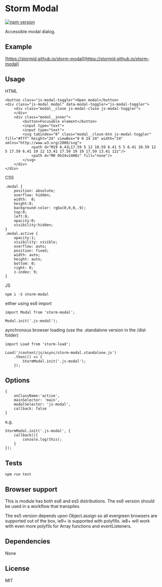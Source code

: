 # Storm Modal
[![npm version](https://badge.fury.io/js/storm-modal.svg)](https://badge.fury.io/js/storm-modal)

Accessible modal dialog.

## Example
[https://stormid.github.io/storm-modal](https://stormid.github.io/storm-modal)

## Usage
HTML
```
<button class="js-modal-toggler">Open modal</button>
<div class="js-modal modal" data-modal-toggler="js-modal-toggler">
	<div class="modal__close js-modal-close js-modal-toggler">
	</div>
	<div class="modal__inner">
		<button>Focusable element</button>
		<input type="text">
		<input type="text">
		<svg tabindex="0" class="modal__close-btn js-modal-toggler" fill="#fff" height="24" viewBox="0 0 24 24" width="24" xmlns="http://www.w3.org/2000/svg">
			<path d="M19 6.41L17.59 5 12 10.59 6.41 5 5 6.41 10.59 12 5 17.59 6.41 19 12 13.41 17.59 19 19 17.59 13.41 12z"/>
			<path d="M0 0h24v24H0z" fill="none"/>
		</svg>
	</div>
</div>
```

CSS
```
.modal {
    position: absolute;
    overflow: hidden;
    width:	0;
    height:0;
    background-color: rgba(0,0,0,.9);
    top:0;
    left:0;
    opacity:0;
    visibility:hidden;
}
.modal.active {
    opacity:1;
    visibility: visible;
    overflow: auto;
    position: fixed;
    width: auto;
    height: auto;
    bottom: 0;
    right: 0;
    z-index: 9;
}
```

JS
```
npm i -S storm-modal
```
either using es6 import
```
import Modal from 'storm-modal';

Modal.init('.js-modal');
```
aynchronous browser loading (use the .standalone version in the /dist folder)
```
import Load from 'storm-load';

Load('/content/js/async/storm-modal.standalone.js')
    .then(() => {
        StormModal.init('.js-modal');
    });
```

## Options
```
{
	onClassName:'active',
	mainSelector: 'main',
	modalSelector: 'js-modal',
	callback: false
}
```

e.g.
```
StormModal.init('.js-modal', {
    callback(){
        console.log(this);
    }
});
```

## Tests
```
npm run test
```

## Browser support
This is module has both es6 and es5 distributions. The es6 version should be used in a workflow that transpiles.

The es5 version depends upon Object.assign so all evergreen browsers are supported out of the box, ie9+ is supported with polyfills. ie8+ will work with even more polyfils for Array functions and eventListeners.

## Dependencies
None

## License
MIT
